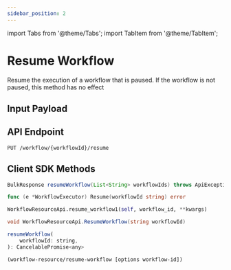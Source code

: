 ```yaml
---
sidebar_position: 2
---
```


import Tabs from '@theme/Tabs';
import TabItem from '@theme/TabItem';

# Resume Workflow
Resume the execution of a workflow that is paused. If the workflow is not paused, this method has no effect

## Input Payload

## API Endpoint
```
PUT /workflow/{workflowId}/resume  
```

## Client SDK Methods

<Tabs>
<TabItem value="Java" label="Java">

```java
BulkResponse resumeWorkflow(List<String> workflowIds) throws ApiException
```

</TabItem>
<TabItem value="Golang" label="Golang">

```go
func (e *WorkflowExecutor) Resume(workflowId string) error
```

</TabItem>
<TabItem value="Python" label="Python">

```python
WorkflowResourceApi.resume_workflow1(self, workflow_id, **kwargs)
```

</TabItem>
<TabItem value="CSharp" label="CSharp">

```csharp
void WorkflowResourceApi.ResumeWorkflow(string workflowId)
```

</TabItem>
<TabItem value="Javascript" label="Javascript">

```javascript
resumeWorkflow(
    workflowId: string,
): CancelablePromise<any>
```

</TabItem>
<TabItem value="Clojure" label="Clojure">

```clojure
(workflow-resource/resume-workflow [options workflow-id])
```

</TabItem>
</Tabs>
